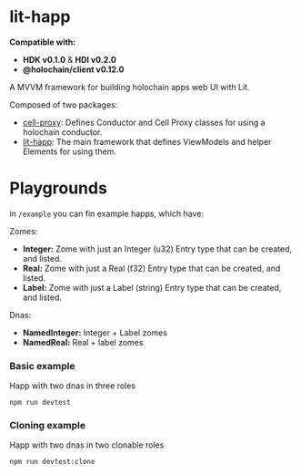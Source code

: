 # lit-happ

**Compatible with:**
- **HDK v0.1.0** & **HDI v0.2.0**
- **@holochain/client v0.12.0**

A MVVM framework for building holochain apps web UI with Lit.

Composed of two packages:
 - [cell-proxy](packages/cell-proxy): Defines Conductor and Cell Proxy classes for using a holochain conductor.
 - [lit-happ](packages/lit-happ): The main framework that defines ViewModels and helper Elements for using them.



# Playgrounds

in `/example` you can fin example happs, which have:

Zomes:
 - **Integer:** Zome with just an Integer (u32) Entry type that can be created, and listed.
 - **Real:** Zome with just a Real (f32) Entry type that can be created, and listed.
 - **Label:** Zome with just a Label (string) Entry type that can be created, and listed.

Dnas:
 - **NamedInteger:** Integer + Label zomes
 - **NamedReal:** Real + label zomes


### Basic example 

Happ with two dnas in three roles

`npm run devtest`


### Cloning example

Happ with two dnas in two clonable roles

`npm run devtest:clone`

